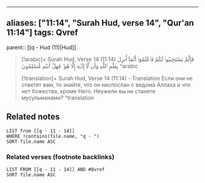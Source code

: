 
---
aliases: ["11:14", "Surah Hud, verse 14", "Qur'an 11:14"]
tags: Qvref
---

parent:: [[q - Hud (11)|Hud]]

> [!arabic]+ Surah Hud, Verse 14 (11:14)
> <span class="quran-arabic">فَإِلَّمْ يَسْتَجِيبُوا۟ لَكُمْ فَٱعْلَمُوٓا۟ أَنَّمَآ أُنزِلَ بِعِلْمِ ٱللَّهِ وَأَن لَّآ إِلَـٰهَ إِلَّا هُوَ ۖ فَهَلْ أَنتُم مُّسْلِمُونَ</span>
^arabic

> [!translation]+ Surah Hud, Verse 14 (11:14) - Translation
> Если они не ответят вам, то знайте, что он ниспослан с ведома Аллаха и что нет божества, кроме Него. Неужели вы не станете мусульманами?
^translation



## Related notes
```dataview
LIST from [[q - 11 - 14]]
WHERE !contains(file.name, "q - ")
SORT file.name ASC
```

### Related verses (footnote backlinks)
```dataview
LIST FROM [[q - 11 - 14]] AND #Qvref
SORT file.name ASC
```

